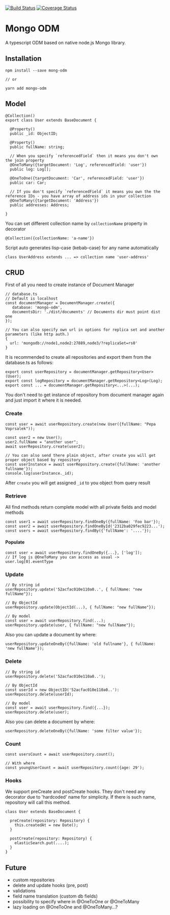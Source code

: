 [![Build Status](https://travis-ci.org/doublemcz/mongo-odm.svg?branch=master)](https://travis-ci.org/doublemcz/mongo-odm)
[![Coverage Status](https://coveralls.io/repos/github/doublemcz/mongo-odm/badge.svg?branch=master)](https://coveralls.io/github/doublemcz/mongo-odm?branch=master)

# Mongo ODM


A typescript ODM based on native node.js Mongo library.

## Installation 
```
npm install --save mong-odm

// or

yarn add mongo-odm

```


## Model

```
@Collection()
export class User extends BaseDocument {

  @Property()
  public _id: ObjectID;

  @Property()
  public fullName: string;

  // When you specify `referencedField` then it means you don't own the join property
  @OneToMany({targetDocument: 'Log', referencedField: 'user'})
  public log: Log[];

  @OneToOne({targetDocument: 'Car', referencedField: 'user'})
  public car: Car;
  
  // If you don't specify `referencedField` it means you own the the reference IDs - you have array of address ids in your collection
  @OneToMany({targetDocument: 'Address'})
  public addresses: Address;

}
```

You can set different collection name by `collectionName` property in decorator

```
@Collection({collectionName: 'a-name'})

```

Script auto generates lisp-case (kebab-case) for any name automatically
```
class UserAddress extends ... => collection name 'user-address'
```


## CRUD

First of all you need to create instance of Document Manager

```
// database.ts
// Default is localhost
const documentManager = DocumentManager.create({
   database: 'mongo-odm',
   documentsDir: './dist/documents' // Documents dir must point dist one
});

// You can also specify own url in options for replica set and another parameters (like http auth.)
{
  url: 'mongodb://node1,node2:27889,node3/?replicaSet=rs0'
}
```

It is recommended to create all repositories and export them from the database.ts as follows:

```
export const userRepository = documentManager.getRepository<User>(User);
export const logRepository = documentManager.getRepository<Log>(Log);
export const ... = documentManager.getRepository<...>(...);
```

You don't need to get instance of repository from document manager again and just import it where it is needed.

### Create
```
const user = await userRepository.create(new User({fullName: "Pepa Voprsalek"));
```

```
const user2 = new User();
user2.fullName = "another user";
await userRepository.create(user2);

// You can also send there plain object, after create you will get proper object based by repository
const userInstance = await userRepository.create({fullName: 'another fullname'});
console.log(userInstance._id);
```

After `create` you will get assigned `_id` to you object from query result

### Retrieve

All find methods return complete model with all private fields and model methods

```
const user1 = await userRepository.findOneBy({fullName: 'Foo bar'});
const user2 = await userRepository.findOneById('2312ba029fec9223...');
const users = await userRepository.findBy({'fullName': '....'});
```


#### Populate

```
const user = await userRepository.findOneBy({...}, ['log']);
// If log is @OneToMany you can access as usual -> user.log[0].eventType
```

### Update
```
// By string id
userRepository.update('52acfac010e110a0..', { fullName: "new fullName"});

// By ObjectId
userRepository.update(ObjectId(...), { fullName: "new fullName"});

// By model
const user = await userRepository.find(...);
userRepository.update(user, { fullName: "new fullName"});
```

Also you can update a document by where:
```
userRepository.updateOneBy({fullName: 'old fullname'}, { fullName: 'new fullName'});
```


### Delete
```
// By string id
userRepository.delete('52acfac010e110a0..');

// By ObjectId
const userId = new ObjectID('52acfac010e110a0..'):
userRepository.delete(userId);

// By model
const user = await userRepository.find({...});
userRepository.delete(user);
```

Also you can delete a document by where:
```
userRepository.deleteOneBy({fullName: 'some filter value'});
```

### Count
```
const usersCount = await userRepository.count();

// With where
const youngUserCount = await userRepository.count({age: 29');
```

### Hooks
We support preCreate and postCreate hooks. They don't need any decorator due to 'hardcoded' name for simplicity. 
If there is such name, repository will call this method.

```
class User extends BaseDocument {

  preCreate(repository: Repository) {
    this.createdAt = new Date();
  }
  
  postCreate(repository: Repository) {
    elasticSearch.put(....);
  }
}

```


## Future
- custom repositories
- delete and update hooks (pre, post)
- validations
- field name translation (custom db fields)
- possibility to specify where in @OneToOne or @OneToMany
- lazy loading on @OneToOne and @OneToMany...?
